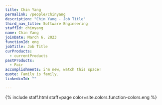 ```yaml
---
title: Chin Yang
permalink: /people/chinyang
description: "Chin Yang - Job Title"
third_nav_title: Software Engineering
staffId: chinyang
name: Chin Yang
joinDate: March 6, 2023
functionId: eng
jobTitle: Job Title
curProducts:
  - currentProducts
pastProducts:
  - Pair
accomplishments: i'm new, watch this space!
quote: Family is family.
linkedinId: ""

---
```


{% include staff.html staff=page color=site.colors.function-colors.eng %}
